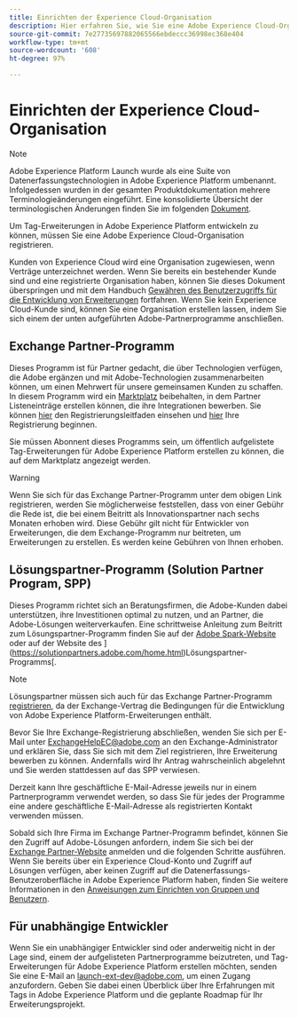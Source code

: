 ```yaml
---
title: Einrichten der Experience Cloud-Organisation
description: Hier erfahren Sie, wie Sie eine Adobe Experience Cloud-Organisation registrieren, um mit der Entwicklung von Erweiterungen für Adobe Experience Platform zu beginnen.
source-git-commit: 7e27735697882065566ebdeccc36998ec368e404
workflow-type: tm+mt
source-wordcount: '608'
ht-degree: 97%

---
```


# Einrichten der Experience Cloud-Organisation

>[!NOTE]
>
>Adobe Experience Platform Launch wurde als eine Suite von Datenerfassungstechnologien in Adobe Experience Platform umbenannt. Infolgedessen wurden in der gesamten Produktdokumentation mehrere Terminologieänderungen eingeführt. Eine konsolidierte Übersicht der terminologischen Änderungen finden Sie im folgenden [Dokument](../../term-updates.md).

Um Tag-Erweiterungen in Adobe Experience Platform entwickeln zu können, müssen Sie eine Adobe Experience Cloud-Organisation registrieren.

Kunden von Experience Cloud wird eine Organisation zugewiesen, wenn Verträge unterzeichnet werden. Wenn Sie bereits ein bestehender Kunde sind und eine registrierte Organisation haben, können Sie dieses Dokument überspringen und mit dem Handbuch [Gewähren des Benutzerzugriffs für die Entwicklung von Erweiterungen](./access.md) fortfahren. Wenn Sie kein Experience Cloud-Kunde sind, können Sie eine Organisation erstellen lassen, indem Sie sich einem der unten aufgeführten Adobe-Partnerprogramme anschließen.

## Exchange Partner-Programm

Dieses Programm ist für Partner gedacht, die über Technologien verfügen, die Adobe ergänzen und mit Adobe-Technologien zusammenarbeiten können, um einen Mehrwert für unsere gemeinsamen Kunden zu schaffen. In diesem Programm wird ein [Marktplatz](https://www.adobeexchange.com/experiencecloud.html) beibehalten, in dem Partner Listeneinträge erstellen können, die ihre Integrationen bewerben. Sie können [hier](https://partners.adobe.com/exchangeprogram/experiencecloud/reg-guide.html) den Registrierungsleitfaden einsehen und [hier](https://partners.adobe.com/exchangeprogram/experiencecloud/prereg.html) Ihre Registrierung beginnen.

Sie müssen Abonnent dieses Programms sein, um öffentlich aufgelistete Tag-Erweiterungen für Adobe Experience Platform erstellen zu können, die auf dem Marktplatz angezeigt werden.

>[!WARNING]
>
>Wenn Sie sich für das Exchange Partner-Programm unter dem obigen Link registrieren, werden Sie möglicherweise feststellen, dass von einer Gebühr die Rede ist, die bei einem Beitritt als Innovationspartner nach sechs Monaten erhoben wird. Diese Gebühr gilt nicht für Entwickler von Erweiterungen, die dem Exchange-Programm nur beitreten, um Erweiterungen zu erstellen. Es werden keine Gebühren von Ihnen erhoben.

## Lösungspartner-Programm (Solution Partner Program, SPP)

Dieses Programm richtet sich an Beratungsfirmen, die Adobe-Kunden dabei unterstützen, ihre Investitionen optimal zu nutzen, und an Partner, die Adobe-Lösungen weiterverkaufen. Eine schrittweise Anleitung zum Beitritt zum Lösungspartner-Programm finden Sie auf der [Adobe Spark-Website](https://spark.adobe.com/page/7PKZzIJJjkcDd/) oder auf der Website des ](https://solutionpartners.adobe.com/home.html)Lösungspartner-Programms[.

>[!NOTE]
>
>Lösungspartner müssen sich auch für das Exchange Partner-Programm [registrieren](https://partners.adobe.com/exchangeprogram/experiencecloud/prereg.html), da der Exchange-Vertrag die Bedingungen für die Entwicklung von Adobe Experience Platform-Erweiterungen enthält.
>
>Bevor Sie Ihre Exchange-Registrierung abschließen, wenden Sie sich per E-Mail unter <ExchangeHelpEC@adobe.com> an den Exchange-Administrator und erklären Sie, dass Sie sich mit dem Ziel registrieren, Ihre Erweiterung bewerben zu können. Andernfalls wird Ihr Antrag wahrscheinlich abgelehnt und Sie werden stattdessen auf das SPP verwiesen.
>
>Derzeit kann Ihre geschäftliche E-Mail-Adresse jeweils nur in einem Partnerprogramm verwendet werden, so dass Sie für jedes der Programme eine andere geschäftliche E-Mail-Adresse als registrierten Kontakt verwenden müssen.

Sobald sich Ihre Firma im Exchange Partner-Programm befindet, können Sie den Zugriff auf Adobe-Lösungen anfordern, indem Sie sich bei der [Exchange Partner-Website](https://partners.adobe.com/exchangeprogram/experiencecloud) anmelden und die folgenden Schritte ausführen. Wenn Sie bereits über ein Experience Cloud-Konto und Zugriff auf Lösungen verfügen, aber keinen Zugriff auf die Datenerfassungs-Benutzeroberfläche in Adobe Experience Platform haben, finden Sie weitere Informationen in den [Anweisungen zum Einrichten von Gruppen und Benutzern](../../ui/administration/user-permissions.md).

## Für unabhängige Entwickler

Wenn Sie ein unabhängiger Entwickler sind oder anderweitig nicht in der Lage sind, einem der aufgelisteten Partnerprogramme beizutreten, und Tag-Erweiterungen für Adobe Experience Platform erstellen möchten, senden Sie eine E-Mail an launch-ext-dev@adobe.com, um einen Zugang anzufordern. Geben Sie dabei einen Überblick über Ihre Erfahrungen mit Tags in Adobe Experience Platform und die geplante Roadmap für Ihr Erweiterungsprojekt.
